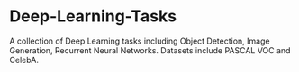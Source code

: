 # Deep-Learning-Tasks

A collection of Deep Learning tasks including Object Detection, Image Generation, Recurrent Neural Networks. Datasets include PASCAL VOC and CelebA.
